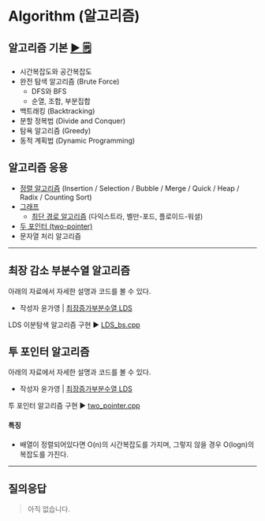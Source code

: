 # Algorithm (알고리즘)

## 알고리즘 기본 [▶︎ 🗒](basic.md)

- 시간복잡도와 공간복잡도
- 완전 탐색 알고리즘 (Brute Force)
  - DFS와 BFS
  - 순열, 조합, 부분집합
- 백트래킹 (Backtracking)
- 분할 정복법 (Divide and Conquer)
- 탐욕 알고리즘 (Greedy)
- 동적 계획법 (Dynamic Programming)

## 알고리즘 응용

- [정렬 알고리즘](sort.md) (Insertion / Selection / Bubble / Merge / Quick / Heap / Radix / Counting Sort)
- [그래프](graph.md)
  - [최단 경로 알고리즘](graph.md#최단-경로-알고리즘) (다익스트라, 벨만-포드, 플로이드-워셜)
- [두 포인터 (two-pointer)](two-pointer.md)
- 문자열 처리 알고리즘

---

## 최장 감소 부분수열 알고리즘

아래의 자료에서 자세한 설명과 코드를 볼 수 있다.

- 작성자 윤가영 | [최장증가부분수열 LDS](./materials/최장감소수열_두포인터.pdf)

LDS 이분탐색 알고리즘 구현 ▶️ [LDS_bs.cpp](./code/LDS_bs.cpp)

## 투 포인터 알고리즘

아래의 자료에서 자세한 설명과 코드를 볼 수 있다.

- 작성자 윤가영 | [최장증가부분수열 LDS](./materials/최장감소수열_두포인터.pdf)

투 포인터 알고리즘 구현 ▶️ [two_pointer.cpp](./code/two_pointer.cpp)

#### 특징

- 배열이 정렬되어있다면 O(n)의 시간복잡도를 가지며, 그렇지 않을 경우 O(logn)의 복잡도를 가진다.

---

## 질의응답

> 아직 없습니다.
